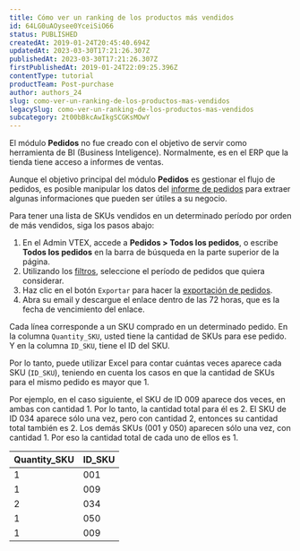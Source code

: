 ```yaml
---
title: Cómo ver un ranking de los productos más vendidos
id: 64LG0uAOysee0YceiSiO66
status: PUBLISHED
createdAt: 2019-01-24T20:45:40.694Z
updatedAt: 2023-03-30T17:21:26.307Z
publishedAt: 2023-03-30T17:21:26.307Z
firstPublishedAt: 2019-01-24T22:09:25.396Z
contentType: tutorial
productTeam: Post-purchase
author: authors_24
slug: como-ver-un-ranking-de-los-productos-mas-vendidos
legacySlug: como-ver-un-ranking-de-los-productos-mas-vendidos
subcategory: 2t00bBkcAwIkgSCGKsMOwY
---
```


<div class="alert alert-warning">
El módulo <strong>Pedidos</strong> no fue creado con el objetivo de servir como herramienta de BI (Business Inteligence). Normalmente, es en el ERP que la tienda tiene acceso a informes de ventas.
</div>

Aunque el objetivo principal del módulo **Pedidos** es gestionar el flujo de pedidos, es posible manipular los datos del [informe de pedidos](https://help.vtex.com/es/tutorial/planilha-de-pedidos) para extraer algunas informaciones que pueden ser útiles a su negocio.

Para tener una lista de SKUs vendidos en un determinado período por orden de más vendidos, siga los pasos abajo:

1. En el Admin VTEX, accede a **Pedidos > Todos los pedidos**, o escribe **Todos los pedidos** en la barra de búsqueda en la parte superior de la página.
2. Utilizando los [filtros](https://help.vtex.com/es/tutorial/filtrar-todos-pedidos--tutorials_192), seleccione el período de pedidos que quiera considerar.
3. Haz clic en el botón `Exportar` para hacer la [exportación de pedidos](https://help.vtex.com/es/tutorial/exportacao-de-pedidos-gerenciamento-de-pedidos--tutorials_6417).
4. Abra su email y descargue el enlace dentro de las 72 horas, que es la fecha de vencimiento del enlace.

Cada línea corresponde a un SKU comprado en un determinado pedido. En la columna `Quantity_SKU`, usted tiene la cantidad de SKUs para ese pedido. Y en la columna `ID_SKU`, tiene el ID del SKU.

Por lo tanto, puede utilizar Excel para contar cuántas veces aparece cada SKU (`ID_SKU`), teniendo en cuenta los casos en que la cantidad de SKUs para el mismo pedido es mayor que 1.

Por ejemplo, en el caso siguiente, el SKU de ID 009 aparece dos veces, en ambas con cantidad 1. Por lo tanto, la cantidad total para él es 2. El SKU de ID 034 aparece sólo una vez, pero con cantidad 2, entonces su cantidad total también es 2. Los demás SKUs (001 y 050) aparecen sólo una vez, con cantidad 1. Por eso la cantidad total de cada uno de ellos es 1.

| Quantity_SKU | ID_SKU |
| ---------- | ---------- |
| 1 | 001 |
| 1 | 009 |
| 2 | 034 |
| 1 | 050 |
| 1 | 009 |
